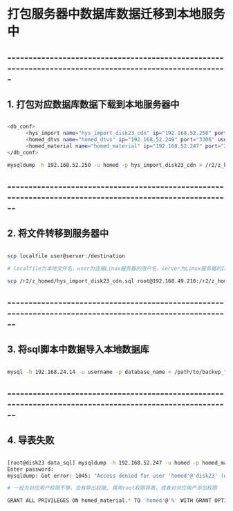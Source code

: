 # 打包服务器中数据库数据迁移到本地服务中

## -------------------------------------------------------------------------------------------------------
## 1. 打包对应数据库数据下载到本地服务器中

```sh

<db_conf>
      <hys_import name="hys_import_disk23_cdn" ip="192.168.52.250" port="3306" username="homed" password="iPanel_Meizi@Shandong_201808"/>
      <homed_dtvs name="homed_dtvs" ip="192.168.52.249" port="3306" username="homed" password="iPanel_Meizi@Shandong_201808"/>
      <homed_material name="homed_material" ip="192.168.52.247" port="3306" username="homed" password="iPanel_Meizi@Shandong_201808"/>
</db_conf>

mysqldump -h 192.168.52.250 -u homed -p hys_import_disk23_cdn > /r2/z_homed/hys_import_disk23_cdn.sql

```

## --------------------------------------------------------------------------------------------------------
## 2. 将文件转移到服务器中

```sh

scp localfile user@server:/destination

# localfile为本地文件名，user为连接Linux服务器的用户名，server为Linux服务器的IP地址或域名，destination是文件在Linux服务器中的目标路径。

scp /r2/z_homed/hys_import_disk23_cdn.sql root@192.168.49.210:/r2/z_home/upload_model

```

## --------------------------------------------------------------------------------------------------------
## 3. 将sql脚本中数据导入本地数据库

```sh

mysql -h 192.168.24.14 -u username -p database_name < /path/to/backup_file.sql

```

## --------------------------------------------------------------------------------------------------------
## 4. 导表失败

```sh

[root@disk23 data_sql] mysqldump -h 192.168.52.247 -u homed -p homed_material > /r2/export_server/data_sql/homed_material.sql
Enter password:
mysqldump: Got error: 1045: "Access denied for user 'homed'@'disk23' (using password: NO)" when trying to connect

# 一般为对应用户权限不够，没有导出权限, 换用root权限导表，或者对对应用户添加权限

GRANT ALL PRIVILEGES ON homed_material.* TO 'homed'@'%' WITH GRANT OPTION;

```
